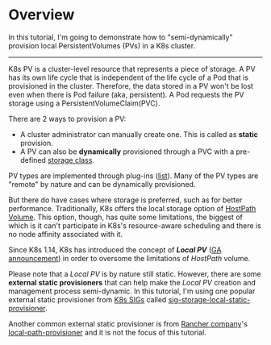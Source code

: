 # Overview

In this tutorial, I'm going to demonstrate how to "semi-dynamically" provision local PersistentVolumes (PVs) in a K8s cluster. 

---

K8s PV is a cluster-level resource that represents a piece of storage. A PV has its own life cycle that is independent of the life cycle of a Pod that is provisioned in the cluster. Therefore, the data stored in a PV won't be lost even when there is Pod failure (aka, persistent). A Pod requests the PV storage using a PersistentVolumeClaim(PVC).

There are 2 ways to provision a PV:
* A cluster administrator can manually create one. This is called as **static** provision.
* A PV can also be **dynamically** provisioned through a PVC with a pre-defined [storage class](https://kubernetes.io/docs/concepts/storage/storage-classes/).

PV types are implemented through plug-ins ([list](https://kubernetes.io/docs/concepts/storage/persistent-volumes/#types-of-persistent-volumes)). Many of the PV types are "remote" by nature and can be dynamically provisioned. 

But there do have cases where storage is preferred, such as for better performance. Traditionally, K8s offers the local storage option of [HostPath Volume](https://kubernetes.io/docs/concepts/storage/volumes/#hostpath). This option, though, has quite some limitations, the biggest of which is it can't participate in K8s's resource-aware scheduling and there is no node affinity associated with it. 

Since K8s 1.14, K8s has introduced the concept of ***Local PV*** ([GA announcement](https://kubernetes.io/blog/2019/04/04/kubernetes-1.14-local-persistent-volumes-ga/)) in order to oversome the limitations of *HostPath* volume. 

Please note that a *Local PV* is by nature still static. However, there are some **external static provisioners** that can help make the *Local PV* creation and management process semi-dynamic. In this tutorial, I'm using one popular external static provisioner from [K8s SIGs](https://github.com/kubernetes-sigs) called [sig-storage-local-static-provisioner](https://github.com/kubernetes-sigs/sig-storage-local-static-provisioner). 

Another common external static provisioner is from [Rancher company](https://rancher.com/)'s [local-path-provisioner](https://github.com/rancher/local-path-provisioner) and it is not the focus of this tutorial.